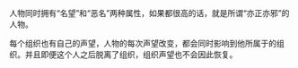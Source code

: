 人物同时拥有“名望”和“恶名”两种属性，如果都很高的话，就是所谓“亦正亦邪”的人物。

每个组织也有自己的声望，人物的每次声望改变，都会同时影响到他所属于的组织。并且即便这个人之后脱离了组织，组织声望也不会因此恢复。
